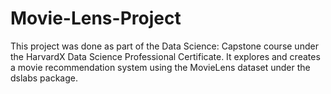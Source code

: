 # Movie-Lens-Project

This project was done as part of the Data Science: Capstone course under the HarvardX Data Science Professional Certificate. 
It explores and creates a movie recommendation system using the MovieLens dataset under the dslabs package. 
